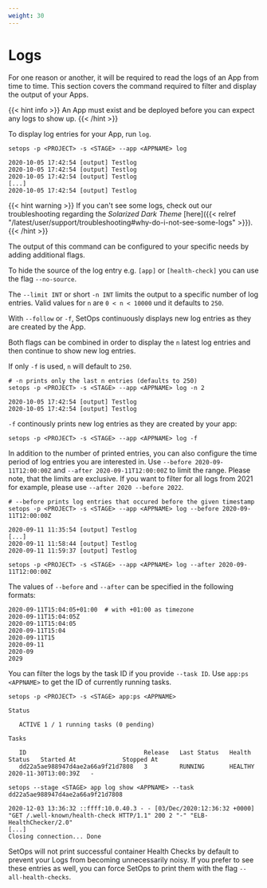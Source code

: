 ```yaml
---
weight: 30
---
```

# Logs

For one reason or another, it will be required to read the logs of an App from time to time. This section covers the command required to filter and display the output of your Apps.

{{< hint info >}}
An App must exist and be deployed before you can expect any logs to show up.
{{< /hint >}}

To display log entries for your App, run `log`.

```shell
setops -p <PROJECT> -s <STAGE> --app <APPNAME> log
```
```
2020-10-05 17:42:54 [output] Testlog
2020-10-05 17:42:54 [output] Testlog
2020-10-05 17:42:54 [output] Testlog
[...]
2020-10-05 17:42:54 [output] Testlog
```

{{< hint warning >}}
If you can't see some logs, check out our troubleshooting regarding the _Solarized Dark Theme_ [here]({{< relref "/latest/user/support/troubleshooting#why-do-i-not-see-some-logs" >}}).
{{< /hint >}}

The output of this command can be configured to your specific needs by adding additional flags.

To hide the source of the log entry e.g. `[app]` or `[health-check]` you can use the flag `--no-source`.

The `--limit INT` or short `-n INT` limits the output to a specific number of log entries. Valid values for `n` are `0 < n < 10000` und it defaults to `250`.

With `--follow` or `-f`, SetOps continuously displays new log entries as they are created by the App.

Both flags can be combined in order to display the `n` latest log entries and then continue to show new log entries.

If only `-f` is used, `n` will default to `250`.

```shell
# -n prints only the last n entries (defaults to 250)
setops -p <PROJECT> -s <STAGE> --app <APPNAME> log -n 2
```
```
2020-10-05 17:42:54 [output] Testlog
2020-10-05 17:42:54 [output] Testlog
```
`-f` continously prints new log entries as they are created by your app:

```shell
setops -p <PROJECT> -s <STAGE> --app <APPNAME> log -f
```

In addition to the number of printed entries, you can also configure the time period of log entries you are interested in. Use `--before 2020-09-11T12:00:00Z` and `--after 2020-09-11T12:00:00Z` to limit the range. Please note, that the limits are exclusive. If you want to filter for all logs from 2021 for example, please use `--after 2020 --before 2022`.

```shell
# --before prints log entries that occured before the given timestamp
setops -p <PROJECT> -s <STAGE> --app <APPNAME> log --before 2020-09-11T12:00:00Z
```
```
2020-09-11 11:35:54 [output] Testlog
[...]
2020-09-11 11:58:44 [output] Testlog
2020-09-11 11:59:37 [output] Testlog
```
```shell
setops -p <PROJECT> -s <STAGE> --app <APPNAME> log --after 2020-09-11T12:00:00Z
```
The values of `--before` and `--after` can be specified in the following formats:
```
2020-09-11T15:04:05+01:00  # with +01:00 as timezone
2020-09-11T15:04:05Z
2020-09-11T15:04:05
2020-09-11T15:04
2020-09-11T15
2020-09-11
2020-09
2029
```
You can filter the logs by the task ID if you provide `--task ID`. Use `app:ps <APPNAME>` to get the ID
of currently running tasks.

```shell
setops -p <PROJECT> -s <STAGE> app:ps <APPNAME>
```
```
Status

   ACTIVE 1 / 1 running tasks (0 pending)

Tasks

   ID                                 Release   Last Status   Health Status   Started At             Stopped At
   dd22a5ae988947d4ae2a66a9f21d7808   3         RUNNING       HEALTHY         2020-11-30T13:00:39Z   -
```
```shell
setops --stage <STAGE> app log show <APPNAME> --task dd22a5ae988947d4ae2a66a9f21d7808
```
```
2020-12-03 13:36:32 ::ffff:10.0.40.3 - - [03/Dec/2020:12:36:32 +0000] "GET /.well-known/health-check HTTP/1.1" 200 2 "-" "ELB-HealthChecker/2.0"
[...]
Closing connection... Done
```

SetOps will not print successful container Health Checks by default to prevent your Logs from becoming unnecessarily noisy. If you prefer to see these entries as well, you can force SetOps to print them with the flag `--all-health-checks`.
